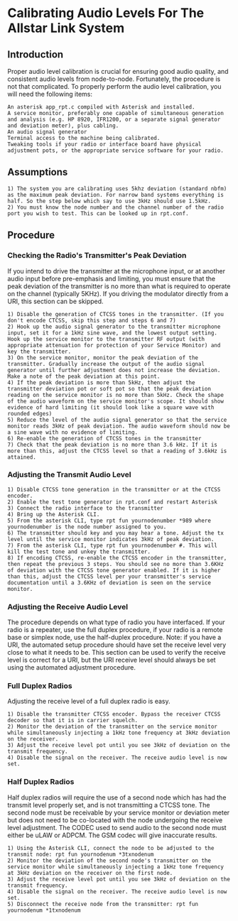 # Calibrating Audio Levels For The Allstar Link System

## Introduction
Proper audio level calibration is crucial for ensuring good audio quality, and consistent audio levels from node-to-node. Fortunately, the procedure is not that complicated. To properly perform the audio level calibration, you will need the following items:

    An asterisk app_rpt.c compiled with Asterisk and installed.
    A service monitor, preferably one capable of simultaneous generation and analysis (e.g. HP 8920, IFR1200, or a separate signal generator and deviation meter), plus cabling.
    An audio signal generator
    Terminal access to the machine being calibrated.
    Tweaking tools if your radio or interface board have physical adjustment pots, or the appropriate service software for your radio.

## Assumptions
    1) The system you are calibrating uses 5khz deviation (standard nbfm) as the maximum peak deviation. For narrow band systems everything is half. So the step below which say to use 3kHz should use 1.5kHz.
    2) You must know the node number and the channel number of the radio port you wish to test. This can be looked up in rpt.conf.

## Procedure

### Checking the Radio's Transmitter's Peak Deviation
If you intend to drive the transmitter at the microphone input, or at another audio input before pre-emphasis and limiting, you must ensure that the peak deviation of the transmitter is no more than what is required to operate on the channel (typically 5KHz). If you driving the modulator directly from a URI, this section can be skipped.

    1) Disable the generation of CTCSS tones in the transmitter. (If you don't encode CTCSS, skip this step and steps 6 and 7)
    2) Hook up the audio signal generator to the transmitter microphone input, set it for a 1kHz sine wave, and the lowest output setting. Hook up the service monitor to the transmitter RF output (with appropriate attenuation for protection of your Service Monitor) and key the transmitter.
    3) On the service monitor, monitor the peak deviation of the transmitter. Gradually increase the output of the audio signal generator until further adjustment does not increase the deviation. Make a note of the peak deviation at this point.
    4) If the peak deviation is more than 5kHz, then adjust the transmitter deviation pot or soft pot so that the peak deviation reading on the service monitor is no more than 5kHz. Check the shape of the audio waveform on the service monitor's scope. It should show evidence of hard limiting (it should look like a square wave with rounded edges)
    5) Reduce the level of the audio signal generator so that the service monitor reads 3kHz of peak deviation. The audio waveform should now be a sine wave with no evidence of limiting.
    6) Re-enable the generation of CTCSS tones in the transmitter
    7) Check that the peak deviation is no more than 3.6 kHz. If it is more than this, adjust the CTCSS level so that a reading of 3.6kHz is attained.

### Adjusting the Transmit Audio Level
    1) Disable CTCSS tone generation in the transmitter or at the CTCSS encoder.
    2) Enable the test tone generator in rpt.conf and restart Asterisk
    3) Connect the radio interface to the transmitter
    4) Bring up the Asterisk CLI.
    5) From the asterisk CLI, type rpt fun yournodenumber *989 where yournodenumber is the node number assigned to you.
    6) The transmitter should key and you may hear a tone. Adjust the tx level until the service monitor indicates 3kHz of peak deviation.
    7) From the asterisk CLI, type rpt fun yournodenumber #. This will kill the test tone and unkey the transmitter.
    8) If encoding CTCSS, re-enable the CTCSS encoder in the transmitter, then repeat the previous 3 steps. You should see no more than 3.6KHz of deviation with the CTCSS tone generator enabled. If it is higher than this, adjust the CTCSS level per your transmitter's service documentation until a 3.6KHz of deviation is seen on the service monitor.

### Adjusting the Receive Audio Level
The procedure depends on what type of radio you have interfaced. If your radio is a repeater, use the full duplex procedure, if your radio is a remote base or simplex node, use the half-duplex procedure. Note: if you have a URI, the automated setup procedure should have set the receive level very close to what it needs to be. This section can be used to verify the receive level is correct for a URI, but the URI receive level should always be set using the automated adjustment procedure.

### Full Duplex Radios
Adjusting the receive level of a full duplex radio is easy.

    1) Disable the transmitter CTCSS encoder. Bypass the receiver CTCSS decoder so that it is in carrier squelch.
    2) Monitor the deviation of the transmitter on the service monitor while simultaneously injecting a 1kHz tone frequency at 3kHz deviation on the receiver.
    3) Adjust the receive level pot until you see 3kHz of deviation on the transmit frequency.
    4) Disable the signal on the receiver. The receive audio level is now set.

### Half Duplex Radios
Half duplex radios will require the use of a second node which has had the transmit level properly set, and is not transmitting a CTCSS tone. The second node must be receivable by your service monitor or deviation meter but does not need to be co-located with the node undergoing the receive level adjustment. The CODEC used to send audio to the second node must either be uLAW or ADPCM. The GSM codec will give inaccurate results.

    1) Using the Asterisk CLI, connect the node to be adjusted to the transmit node: rpt fun yournodenum *3txnodenum
    2) Monitor the deviation of the second node's transmitter on the service monitor while simultaneously injecting a 1kHz tone frequency at 3kHz deviation on the receiver on the first node.
    3) Adjust the receive level pot until you see 3kHz of deviation on the transmit frequency.
    4) Disable the signal on the receiver. The receive audio level is now set.
    5) Disconnect the receive node from the transmitter: rpt fun yournodenum *1txnodenum
